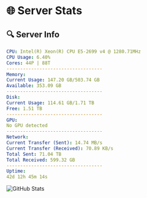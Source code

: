 # 🌐 Server Stats
## 🔍 Server Info
```yaml
CPU: Intel(R) Xeon(R) CPU E5-2699 v4 @ 1280.71MHz
CPU Usage: 6.40%
Cores: 44P | 88T
-----------------------------------
Memory:
Current Usage: 147.20 GB/503.74 GB
Available: 353.09 GB
-----------------------------------
Disk:
Current Usage: 114.61 GB/1.71 TB
Free: 1.51 TB
-----------------------------------
GPU:
No GPU detected
-----------------------------------
Network:
Current Transfer (Sent): 14.74 MB/s
Current Transfer (Received): 70.89 KB/s
Total Sent: 71.04 TB
Total Received: 599.32 GB
-----------------------------------
Uptime:
42d 12h 45m 14s
```
![GitHub Stats](https://img.shields.io/badge/Updated-2025-04-19_10:08:03-blue)
